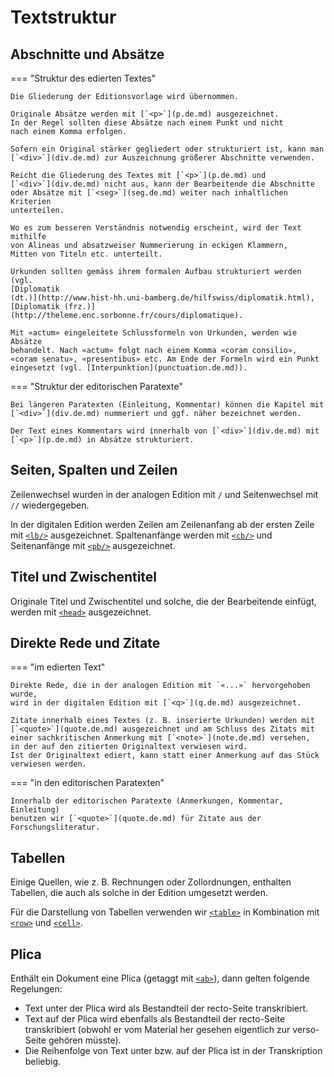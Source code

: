 # Textstruktur

## Abschnitte und Absätze

=== "Struktur des edierten Textes"

    Die Gliederung der Editionsvorlage wird übernommen.
    
    Originale Absätze werden mit [`<p>`](p.de.md) ausgezeichnet.
    In der Regel sollten diese Absätze nach einem Punkt und nicht
    nach einem Komma erfolgen.
    
    Sofern ein Original stärker gegliedert oder strukturiert ist, kann man
    [`<div>`](div.de.md) zur Auszeichnung größerer Abschnitte verwenden.
    
    Reicht die Gliederung des Textes mit [`<p>`](p.de.md) und 
    [`<div>`](div.de.md) nicht aus, kann der Bearbeitende die Abschnitte 
    oder Absätze mit [`<seg>`](seg.de.md) weiter nach inhaltlichen Kriterien 
    unterteilen.
    
    Wo es zum besseren Verständnis notwendig erscheint, wird der Text mithilfe
    von Alineas und absatzweiser Nummerierung in eckigen Klammern, 
    Mitten von Titeln etc. unterteilt.
    
    Urkunden sollten gemäss ihrem formalen Aufbau strukturiert werden (vgl.
    [Diplomatik
    (dt.)](http://www.hist-hh.uni-bamberg.de/hilfswiss/diplomatik.html), 
    [Diplomatik (frz.)](http://theleme.enc.sorbonne.fr/cours/diplomatique).

    Mit «actum» eingeleitete Schlussformeln von Urkunden, werden wie Absätze
    behandelt. Nach «actum» folgt nach einem Komma «coram consilio», 
    «coram senatu», «presentibus» etc. Am Ende der Formeln wird ein Punkt
    eingesetzt (vgl. [Interpunktion](punctuation.de.md)).

=== "Struktur der editorischen Paratexte"

    Bei längeren Paratexten (Einleitung, Kommentar) können die Kapitel mit
    [`<div>`](div.de.md) nummeriert und ggf. näher bezeichnet werden. 
    
    Der Text eines Kommentars wird innerhalb von [`<div>`](div.de.md) mit 
    [`<p>`](p.de.md) in Absätze strukturiert.

## Seiten, Spalten und Zeilen

Zeilenwechsel wurden in der analogen Edition mit `/` und Seitenwechsel mit `//` 
wiedergegeben. 

In der digitalen Edition werden Zeilen am Zeilenanfang ab der ersten Zeile 
mit [`<lb/>`](lb.de.md) ausgezeichnet. Spaltenanfänge werden mit 
[`<cb/>`](cb.de.md) und Seitenanfänge mit [`<pb/>`](pb.de.md) ausgezeichnet.

## Titel und Zwischentitel

Originale Titel und Zwischentitel und solche, die der Bearbeitende einfügt, 
werden mit [`<head>`](head.de.md) ausgezeichnet.

## Direkte Rede und Zitate

=== "im edierten Text"

    Direkte Rede, die in der analogen Edition mit `«...»` hervorgehoben wurde,
    wird in der digitalen Edition mit [`<q>`](q.de.md) ausgezeichnet.
    
    Zitate innerhalb eines Textes (z. B. inserierte Urkunden) werden mit
    [`<quote>`](quote.de.md) ausgezeichnet und am Schluss des Zitats mit
    einer sachkritischen Anmerkung mit [`<note>`](note.de.md) versehen,
    in der auf den zitierten Originaltext verwiesen wird.
    Ist der Originaltext ediert, kann statt einer Anmerkung auf das Stück
    verwiesen werden.

=== "in den editorischen Paratexten"

    Innerhalb der editorischen Paratexte (Anmerkungen, Kommentar, Einleitung)
    benutzen wir [`<quote>`](quote.de.md) für Zitate aus der 
    Forschungsliteratur.

## Tabellen

Einige Quellen, wie z. B. Rechnungen oder Zollordnungen, enthalten Tabellen,
die auch als solche in der Edition umgesetzt werden. 

Für die Darstellung von Tabellen verwenden wir [`<table>`](table.de.md)
in Kombination mit [`<row>`](row.de.md) und [`<cell>`](cell.de.md).

## Plica

Enthält ein Dokument eine Plica (getaggt mit [`<ab>`](ab.de.md)),
dann gelten folgende Regelungen:

- Text unter der Plica wird als Bestandteil der recto-Seite transkribiert.
- Text auf der Plica wird ebenfalls als Bestandteil der recto-Seite
  transkribiert (obwohl er vom Material her gesehen eigentlich zur verso-Seite
  gehören müsste).
- Die Reihenfolge von Text unter bzw. auf der Plica ist in der Transkription
  beliebig.